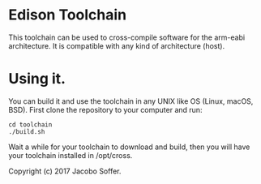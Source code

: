 # Edison Toolchain
This toolchain can be used to cross-compile software for the arm-eabi architecture. It is compatible with any kind of
architecture (host).

# Using it.
You can build it and use the toolchain in any UNIX like OS (Linux, macOS, BSD). First clone the repository to your computer and run:
```
cd toolchain
./build.sh
```

Wait a while for your toolchain to download and build, then you will have your toolchain installed in /opt/cross.

Copyright (c) 2017 Jacobo Soffer.
